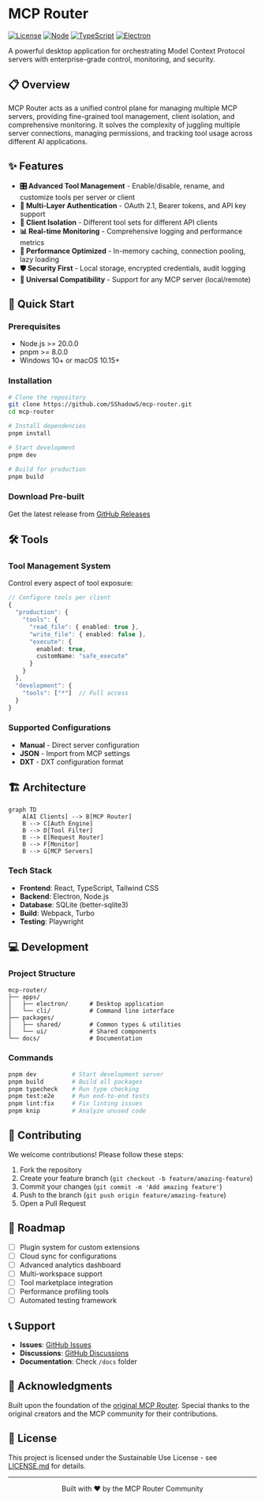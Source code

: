 # MCP Router

[![License](https://img.shields.io/badge/license-Sustainable%20Use-blue)](LICENSE.md)
[![Node](https://img.shields.io/badge/node-%3E%3D20.0.0-brightgreen)](https://nodejs.org)
[![TypeScript](https://img.shields.io/badge/TypeScript-5.8-blue)](https://www.typescriptlang.org/)
[![Electron](https://img.shields.io/badge/Electron-Latest-9FEAF9)](https://www.electronjs.org/)

A powerful desktop application for orchestrating Model Context Protocol servers with enterprise-grade control, monitoring, and security.

## 📋 Overview

MCP Router acts as a unified control plane for managing multiple MCP servers, providing fine-grained tool management, client isolation, and comprehensive monitoring. It solves the complexity of juggling multiple server connections, managing permissions, and tracking tool usage across different AI applications.

## ✨ Features

- **🎛️ Advanced Tool Management** - Enable/disable, rename, and customize tools per server or client
- **🔐 Multi-Layer Authentication** - OAuth 2.1, Bearer tokens, and API key support
- **👥 Client Isolation** - Different tool sets for different API clients
- **📊 Real-time Monitoring** - Comprehensive logging and performance metrics
- **🚀 Performance Optimized** - In-memory caching, connection pooling, lazy loading
- **🛡️ Security First** - Local storage, encrypted credentials, audit logging
- **🔌 Universal Compatibility** - Support for any MCP server (local/remote)

## 🚀 Quick Start

### Prerequisites

- Node.js >= 20.0.0
- pnpm >= 8.0.0
- Windows 10+ or macOS 10.15+

### Installation

```bash
# Clone the repository
git clone https://github.com/SShadowS/mcp-router.git
cd mcp-router

# Install dependencies
pnpm install

# Start development
pnpm dev

# Build for production
pnpm build
```

### Download Pre-built

Get the latest release from [GitHub Releases](https://github.com/SShadowS/mcp-router/releases)

## 🛠️ Tools

### Tool Management System

Control every aspect of tool exposure:

```typescript
// Configure tools per client
{
  "production": {
    "tools": {
      "read_file": { enabled: true },
      "write_file": { enabled: false },
      "execute": { 
        enabled: true,
        customName: "safe_execute"
      }
    }
  },
  "development": {
    "tools": ["*"]  // Full access
  }
}
```

### Supported Configurations

- **Manual** - Direct server configuration
- **JSON** - Import from MCP settings
- **DXT** - DXT configuration format

## 🏗️ Architecture

```mermaid
graph TD
    A[AI Clients] --> B[MCP Router]
    B --> C[Auth Engine]
    B --> D[Tool Filter]
    B --> E[Request Router]
    B --> F[Monitor]
    B --> G[MCP Servers]
```

### Tech Stack

- **Frontend**: React, TypeScript, Tailwind CSS
- **Backend**: Electron, Node.js
- **Database**: SQLite (better-sqlite3)
- **Build**: Webpack, Turbo
- **Testing**: Playwright

## 💻 Development

### Project Structure

```
mcp-router/
├── apps/
│   ├── electron/      # Desktop application
│   └── cli/           # Command line interface
├── packages/
│   ├── shared/        # Common types & utilities
│   └── ui/            # Shared components
└── docs/              # Documentation
```

### Commands

```bash
pnpm dev          # Start development server
pnpm build        # Build all packages
pnpm typecheck    # Run type checking
pnpm test:e2e     # Run end-to-end tests
pnpm lint:fix     # Fix linting issues
pnpm knip         # Analyze unused code
```

## 🤝 Contributing

We welcome contributions! Please follow these steps:

1. Fork the repository
2. Create your feature branch (`git checkout -b feature/amazing-feature`)
3. Commit your changes (`git commit -m 'Add amazing feature'`)
4. Push to the branch (`git push origin feature/amazing-feature`)
5. Open a Pull Request

## 📅 Roadmap

- [ ] Plugin system for custom extensions
- [ ] Cloud sync for configurations
- [ ] Advanced analytics dashboard
- [ ] Multi-workspace support
- [ ] Tool marketplace integration
- [ ] Performance profiling tools
- [ ] Automated testing framework

## 📞 Support

- **Issues**: [GitHub Issues](https://github.com/SShadowS/mcp-router/issues)
- **Discussions**: [GitHub Discussions](https://github.com/SShadowS/mcp-router/discussions)
- **Documentation**: Check `/docs` folder

## 🙏 Acknowledgments

Built upon the foundation of the [original MCP Router](https://github.com/mcp-router/mcp-router). Special thanks to the original creators and the MCP community for their contributions.

## 📄 License

This project is licensed under the Sustainable Use License - see [LICENSE.md](LICENSE.md) for details.

---

<p align="center">
Built with ❤️ by the MCP Router Community
</p>